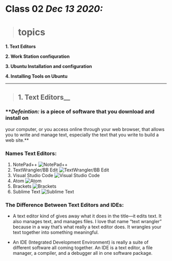 # Class 02 *Dec 13 2020:*
> # topics

__1. Text Editors__

__2. Work Station confiquration__

__3. Ubuntu Installation and configuration__

__4. Installing Tools on Ubuntu__ 

---

> ## 1. Text Editors__

### ***Defeintion:* is a piece of software that you download and install on
your computer, or you access online through your web browser, that
allows you to write and manage text, especially the text that you write
to build a web site.**

### Names Text Editors:
1. NotePad++ ![NotePad++](https://www.incrediblelab.com/wp-content/uploads/2020/06/replace-notepad-with-notepad-plus-plus.jpg)
2. TextWrangler/BB Edit ![TextWrangler/BB Edit](https://octodex.github.com/images/yaktocat.png)
3. Visual Studio Code ![Visual Studio Code](https://upload.wikimedia.org/wikipedia/commons/thumb/9/9a/Visual_Studio_Code_1.35_icon.svg/1200px-Visual_Studio_Code_1.35_icon.svg.png)
4. Atom ![Atom](https://computingforgeeks.com/wp-content/uploads/2019/01/install-atom-text-editor-ubuntu-18.04-linux-mint-19-1024x303.png)
5. Brackets ![Brackets](https://upload.wikimedia.org/wikipedia/commons/thumb/4/4c/Brackets_Icon.svg/1200px-Brackets_Icon.svg.png)
6. Sublime Text ![Sublime Text](https://krupitskas.github.io/sublime-rust/sublime_logo.jpeg)

### The Difference Between Text Editors and IDEs:
* A text editor kind of gives away what it does in the title—it edits text.
It also manages text, and manages files. I love that name “text
wrangler” because in a way that’s what really a text editor does. It
wrangles your text together into something meaningful.

* An IDE (Integrated Development Environment) is really a suite of
different software all coming together. An IDE is a text editor, a file
manager, a compiler, and a debugger all in one software package.


